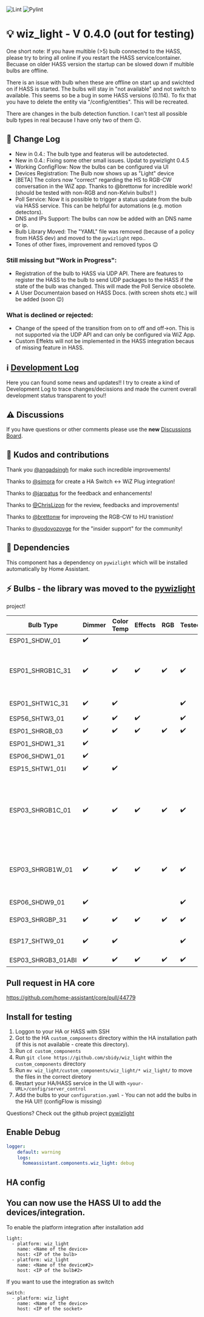 ![Lint](https://github.com/sbidy/wiz_light/workflows/Lint/badge.svg) ![Pylint](https://github.com/sbidy/wiz_light/workflows/Pylint/badge.svg)

# :bulb: wiz_light - V 0.4.0 (out for testing)

One short note: If you have multible (>5) bulb connected to the HASS, please try to bring all online if you restart the HASS service/container.
Becuase on older HASS version the startup can be slowed down if multible bulbs are offline.

There is an issue with bulb when these are offline on start up and swichted on if HASS is started. The bulbs will stay in "not available" and not switch to available. This seems so be a bug in some HASS versions (0.114). To fix that you have to delete the entity via "<yourHASSurl>/config/entities". This will be recreated.

There are changes in the bulb detection function. I can't test all possible bulb types in real because I have only two of them :wink:.

## :muscle: Change Log
- New in 0.4.: The bulb type and featerus will be autodetected.
- New in 0.4.: Fixing some other small issues. Updat to pywizlight 0.4.5
- Working ConfigFlow: Now the bulbs can be configured via UI
- Devices Registration: The Bulb now shows up as "Light" device
- [BETA] The colors now "correct" regarding the HS to RGB-CW conversation in the WiZ app. Thanks to @brettonw for incredible work!(should be tested with non-RGB and non-Kelvin bulbs!! )
- Poll Service: Now it is possible to trigger a status update from the bulb via HASS service. This can be helpful for automations (e.g. motion detectors).
- DNS and IPs Support: The bulbs can now be added with an DNS name or ip.
- Bulb Library Moved: The "YAML" file was removed (because of a policy from HASS dev) and moved to the `pywizlight` repo..
- Tones of other fixes, improvement and removed typos :wink:

### Still missing but "Work in Progress":
- Registration of the bulb to HASS via UDP API. There are features to register the HASS to the bulb to send UDP packages to the HASS if the state of the bulb was changed. This will made the Poll Service obsolete.
- A User Documentaion based on HASS Docs. (with screen shots etc.) will be added (soon :wink:)

### What is declined or rejected:

- Change of the speed of the transition from on to off and off->on. This is not supported via the UDP API and can only be configured via WiZ App.
- Custom Effekts will not be implemented in the HASS integration becaus of missing feature in HASS.

## :information_source: [Development Log](https://github.com/sbidy/wiz_light/discussions/78)

Here you can found some news and updates!!
I try to create a kind of Development Log to trace changes/decissions and made the current overall development status transparent to you!!

## :warning: Discussions

If you have questions or other comments please use the **new** [Discussions Board](https://github.com/sbidy/wiz_light/discussions).

## :blue_heart: Kudos and contributions

Thank you [@angadsingh](https://github.com/angadsingh) for make such incredible improvements!

Thanks to [@simora](https://github.com/simora) for create a HA Switch <-> WiZ Plug integration!

Thanks to [@jarpatus](https://github.com/jarpatus) for the feedback and enhancements!

Thanks to [@ChrisLizon](https://github.com/ChrisLizon) for the review, feedbacks and improvements!

Thanks to [@brettonw](https://github.com/brettonw) for improveing the RGB-CW to HU tranistion!

Thanks to [@vodovozovge](https://github.com/vodovozovge) for the "insider support" for the community!

## :flight_departure: Dependencies

This component has a dependency on `pywizlight` which will be installed automatically by Home Assistant.

## :zap: Bulbs - the library was moved to the [pywizlight](https://github.com/sbidy/pywizlight)
 project!

| Bulb Type          | Dimmer | Color Temp | Effects | RGB | Tested? | Example Product                                                                                                  |
| ------------------ | ------ | ---------- | ------- | --- | ------- | ---------------------------------------------------------------------------------------------------------------- |
| ESP01_SHDW_01      | ✔️     |            |         |     |         |                                                                                                                  |
| ESP01_SHRGB1C_31   | ✔️     | ✔️         | ✔️      | ✔️  | ✔️      | • Philips 555623 recessed <br /> • Philips 556167 A19 Frosted Full Colour and Tunable White                      |
| ESP01_SHTW1C_31    | ✔️     | ✔️         |         |     | ✔️      | • Philips 555599 recessed                                                                                        |
| ESP56_SHTW3_01     | ✔️     | ✔️         | ✔️      |     | ✔️      |                                                                                                                  |
| ESP01_SHRGB_03     | ✔️     | ✔️         | ✔️      | ✔️  | ✔️      |                                                                                                                  |
| ESP01_SHDW1_31     | ✔️     |            |         |     |         |                                                                                                                  |
| ESP06_SHDW1_01     | ✔️     |            |         |     |         |                                                                                                                  |
| ESP15_SHTW1_01I    | ✔️     | ✔️         |         |     |         |
| ESP03_SHRGB1C_01   | ✔️     | ✔️         | ✔️      | ✔️  | ✔️      | • Philips Color &. Tunable-White A19 <br />• WiZ A60 E27 EAN 8718699787059 <br />• WiZ G95 E27 EAN 8718699786359 |
| ESP03_SHRGB1W_01   | ✔️     | ✔️         | ✔️      | ✔️  | ✔️      | • Philips Color &. Tunable-White A21 <br />• WiZ A67 E27 EAN 8718699786199                                       |
| ESP06_SHDW9_01     | ✔️     |            |         |     | ✔️      | • Philips Soft White A19                                                                                         |
| ESP03_SHRGBP_31    | ✔️     | ✔️         | ✔️      | ✔️  | ✔️      | • Trio Leuchten WiZ LED                                                                                          |
| ESP17_SHTW9_01     | ✔️     | ✔️         |         |     | ✔️      | • WiZ Filament Bulb EAN 8718699786793                                                                            |
| ESP03_SHRGB3_01ABI | ✔️     | ✔️         | ✔️      | ✔️  | ✔️      |


## Pull request in HA core

https://github.com/home-assistant/core/pull/44779

## Install for testing

1. Loggon to your HA or HASS with SSH
2. Got to the HA `custom_components` directory within the HA installation path (if this is not available - create this directory).
3. Run `cd custom_components`
4. Run `git clone https://github.com/sbidy/wiz_light` within the `custom_components` directory
5. Run `mv wiz_light/custom_components/wiz_light/* wiz_light/` to move the files in the correct diretory
6. Restart your HA/HASS service in the UI with `<your-URL>/config/server_control`
7. Add the bulbs to your `configuration.yaml` - You can not add the bulbs in the HA UI!! (configFlow is missing)

Questions? Check out the github project [pywizlight](https://github.com/sbidy/pywizlight)

## Enable Debug
```YAML
logger:
    default: warning
    logs:
      homeassistant.components.wiz_light: debug
```

## HA config

## You can now use the HASS UI to add the devices/integration.

To enable the platform integration after installation add

```
light:
  - platform: wiz_light
    name: <Name of the device>
    host: <IP of the bulb>
  - platform: wiz_light
    name: <Name of the device#2>
    host: <IP of the bulb#2>
```

If you want to use the integration as switch

```
switch:
  - platform: wiz_light
    name: <Name of the device>
    host: <IP of the socket>
```
